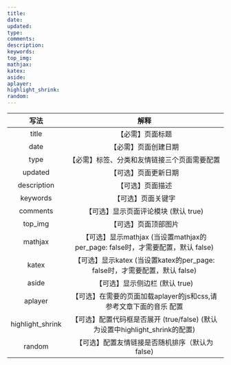 ```yaml
---
title:
date:
updated:
type:
comments:
description:
keywords:
top_img:
mathjax:
katex:
aside:
aplayer:
highlight_shrink:
random:
---
```


| 写法 | 解释 |
| :--: | :--: |
|title	|【必需】页面标题|
|date	|【必需】页面创建日期|
|type	|【必需】标签、分类和友情链接三个页面需要配置|
|updated	|【可选】页面更新日期|
|description	|【可选】页面描述|
|keywords	|【可选】页面关键字|
|comments	|【可选】显示页面评论模块 (默认 true)|
|top_img	|【可选】页面顶部图片|
|mathjax	|【可选】显示mathjax (当设置mathjax的per_page: false时，才需要配置，默认 false)|
|katex	|【可选】显示katex (当设置katex的per_page: false时，才需要配置，默认 false)|
|aside	|【可选】显示侧边栏 (默认 true)||
|aplayer	|【可选】在需要的页面加载aplayer的js和css,请参考文章下面的音乐 配置|
|highlight_shrink	|【可选】配置代码框是否展开 (true/false) (默认为设置中highlight_shrink的配置)|
|random	|【可选】配置友情链接是否随机排序（默认为 false)|
